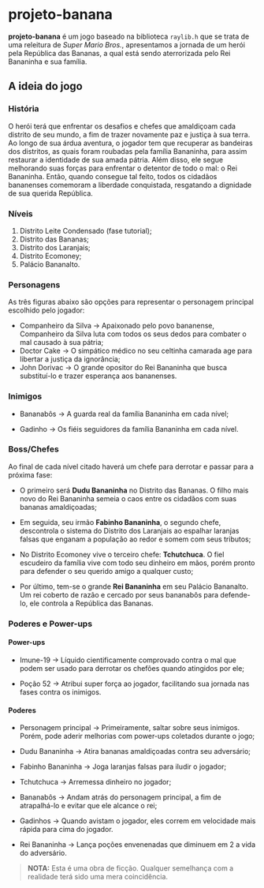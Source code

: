 # projeto-banana

**projeto-banana** é um jogo baseado na biblioteca `raylib.h` que se trata de uma releitura de _Super Mario Bros._, apresentamos a jornada de um herói pela República das Bananas, a qual está sendo aterrorizada pelo Rei Bananinha e sua família.

## A ideia do jogo

### História

O herói terá que enfrentar os desafios e chefes que amaldiçoam cada distrito de seu mundo, a fim de trazer novamente paz e justiça à sua terra. Ao longo de sua árdua aventura, o jogador tem que recuperar as bandeiras dos distritos, as quais foram roubadas pela família Bananinha, para assim restaurar a identidade de sua amada pátria. Além disso, ele segue melhorando suas forças para enfrentar o detentor de todo o mal: o Rei Bananinha. Então, quando consegue tal feito, todos os cidadãos bananenses comemoram a liberdade conquistada, resgatando a dignidade de sua querida República.

### Níveis

1. Distrito Leite Condensado (fase tutorial);
2. Distrito das Bananas;
3. Distrito dos Laranjais;
4. Distrito Ecomoney;
5. Palácio Bananalto.

### Personagens

As três figuras abaixo são opções para representar o personagem principal escolhido pelo jogador:

- Companheiro da Silva → Apaixonado pelo povo bananense, Companheiro da Silva luta com todos os seus dedos para combater o mal causado à sua pátria;
- Doctor Cake → O simpático médico no seu celtinha camarada age para libertar a justiça da ignorância;
- John Dorivac → O grande opositor do Rei Bananinha que busca substituí-lo e trazer esperança aos bananenses.

### Inimigos

- Bananabôs → A guarda real da família Bananinha em cada nível;

- Gadinho → Os fiéis seguidores da família Bananinha em cada nível.

### Boss/Chefes

Ao final de cada nível citado haverá um chefe para derrotar e passar para a próxima fase:

- O primeiro será **Dudu Bananinha** no Distrito das Bananas. O filho mais novo do Rei Bananinha semeia o caos entre os cidadãos com suas bananas amaldiçoadas;

- Em seguida, seu irmão **Fabinho Bananinha**, o segundo chefe, descontrola o sistema do Distrito dos Laranjais ao espalhar laranjas falsas que enganam a população ao redor e somem com seus tributos;

- No Distrito Ecomoney vive o terceiro chefe: **Tchutchuca**. O fiel escudeiro da família vive com todo seu dinheiro em mãos, porém pronto para defender o seu querido amigo a qualquer custo;

- Por último, tem-se o grande **Rei Bananinha** em seu Palácio Bananalto. Um rei coberto de razão e cercado por seus bananabôs para defende-lo, ele controla a República das Bananas.

### Poderes e Power-ups

#### Power-ups

- Imune-19 → Líquido cientificamente comprovado contra o mal que podem ser usado para derrotar os chefões quando atingidos por ele;

- Poção 52 → Atribui super força ao jogador, facilitando sua jornada nas fases contra os inimigos.

#### Poderes

- Personagem principal → Primeiramente, saltar sobre seus inimigos. Porém, pode aderir melhorias com power-ups coletados durante o jogo;

- Dudu Bananinha → Atira bananas amaldiçoadas contra seu adversário;

- Fabinho Bananinha → Joga laranjas falsas para iludir o jogador;

- Tchutchuca → Arremessa dinheiro no jogador;

- Bananabôs → Andam atrás do personagem principal, a fim de atrapalhá-lo e evitar que ele alcance o rei;

- Gadinhos → Quando avistam o jogador, eles correm em velocidade mais rápida para cima do jogador.

- Rei Bananinha → Lança poções envenenadas que diminuem em 2 a vida do adversário.

> **NOTA:** Esta é uma obra de ficção. Qualquer semelhança com a realidade terá sido uma mera coincidência.
